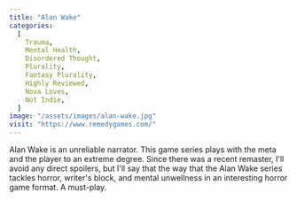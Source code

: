 ```yaml
---
title: "Alan Wake"
categories:
  [
    Trauma,
    Mental Health,
    Disordered Thought,
    Plurality,
    Fantasy Plurality,
    Highly Reviewed,
    Nova Loves,
    Not Indie,
  ]
image: "/assets/images/alan-wake.jpg"
visit: "https://www.remedygames.com/"
---
```


Alan Wake is an unreliable narrator. This game series plays with the meta and the player to an extreme degree. Since there was a recent remaster, I'll avoid any direct spoilers, but I'll say that the way that the Alan Wake series tackles horror, writer's block, and mental unwellness in an interesting horror game format. A must-play.